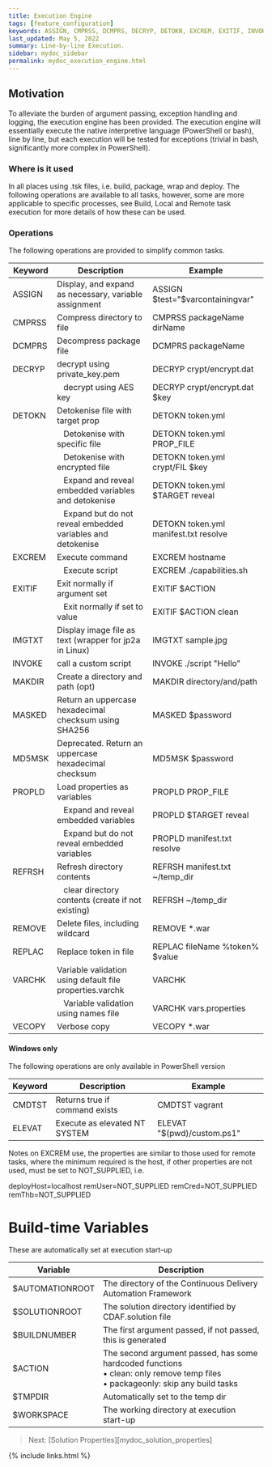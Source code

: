 ```yaml
---
title: Execution Engine
tags: [feature_configuration]
keywords: ASSIGN, CMPRSS, DCMPRS, DECRYP, DETOKN, EXCREM, EXITIF, INVOKE, MAKDIR, MASKED, MD5MSK, PROPLD, REFRSH; REMOVE, REPLAC, VARCHK, VECOPY, CMDTST, ELEVAT, IMGTXT, AUTOMATIONROOT, SOLUTIONROOT, BUILDNUMBER, ACTION, TMPDIR, WORKSPACE
last_updated: May 5, 2022
summary: Line-by-line Execution.
sidebar: mydoc_sidebar
permalink: mydoc_execution_engine.html
---
```


## Motivation

To alleviate the burden of argument passing, exception handling and logging, the execution engine has been provided. The execution engine will essentially execute the native interpretive language (PowerShell or bash), line by line, but each execution will be tested for exceptions (trivial in bash, significantly more complex in PowerShell).

### Where is it used

In all places using .tsk files, i.e. build, package, wrap and deploy. The following operations are available to all tasks, however, some are more applicable to specific processes, see Build, Local and Remote task execution for more details of how these can be used.

### Operations

The following operations are provided to simplify common tasks.

| Keyword | Description                                                  | Example
| --------|--------------------------------------------------------------|--------
| ASSIGN  | Display, and expand as necessary, variable assignment        | ASSIGN $test="$varcontainingvar"
| CMPRSS  | Compress directory to file                                   | CMPRSS packageName dirName
| DCMPRS  | Decompress package file                                      | DCMPRS packageName
| DECRYP  | decrypt using private_key.pem                                | DECRYP crypt/encrypt.dat
|         | &nbsp;&nbsp;&nbsp;decrypt using AES key                                      | DECRYP crypt/encrypt.dat $key
| DETOKN  | Detokenise file with target prop                             | DETOKN token.yml
|         | &nbsp;&nbsp;&nbsp;Detokenise with specific file                              | DETOKN token.yml PROP_FILE
|         | &nbsp;&nbsp;&nbsp;Detokenise with encrypted file                             | DETOKN token.yml crypt/FIL $key
|         | &nbsp;&nbsp;&nbsp;Expand and reveal embedded variables and detokenise        | DETOKN token.yml $TARGET reveal
|         | &nbsp;&nbsp;&nbsp;Expand but do not reveal embedded variables and detokenise | DETOKN token.yml manifest.txt resolve
| EXCREM  |   Execute command                                            | EXCREM hostname
|         | &nbsp;&nbsp;&nbsp;Execute script                                             | EXCREM ./capabilities.sh
| EXITIF  | Exit normally if argument set                                | EXITIF $ACTION
|         | &nbsp;&nbsp;&nbsp;Exit normally if set to value                              | EXITIF $ACTION clean
| IMGTXT  | Display image file as text (wrapper for jp2a in Linux)       | IMGTXT sample.jpg               |
| INVOKE  | call a custom script                                         | INVOKE ./script "Hello"
| MAKDIR  | Create a directory and path (opt)                            | MAKDIR directory/and/path
| MASKED  | Return an uppercase hexadecimal checksum using SHA256        | MASKED $password
| MD5MSK  | Deprecated. Return an uppercase hexadecimal checksum         | MD5MSK $password
| PROPLD  | Load properties as variables                                 | PROPLD PROP_FILE
|         | &nbsp;&nbsp;&nbsp;Expand and reveal embedded variables                       | PROPLD $TARGET reveal
|         | &nbsp;&nbsp;&nbsp;Expand but do not reveal embedded variables                | PROPLD manifest.txt resolve
| REFRSH  | Refresh directory contents                                   | REFRSH manifest.txt ~/temp_dir
|         | &nbsp;&nbsp;&nbsp;clear directory contents (create if not existing)          | REFRSH ~/temp_dir
| REMOVE  | Delete files, including wildcard                             | REMOVE *.war
| REPLAC  | Replace token in file                                        | REPLAC fileName %token% $value
| VARCHK  | Variable validation using default file properties.varchk     | VARCHK
|         | &nbsp;&nbsp;&nbsp;Variable validation using names file                       | VARCHK vars.properties
| VECOPY  | Verbose copy                                                 | VECOPY *.war

#### Windows only

The following operations are only available in PowerShell version

| Keyword | Description                       | Example                         |
| --------|-----------------------------------|---------------------------------|
| CMDTST  | Returns true if command exists    | CMDTST vagrant                  |
| ELEVAT  | Execute as elevated NT SYSTEM     | ELEVAT "$(pwd)/custom.ps1"      |

Notes on EXCREM use, the properties are similar to those used for remote tasks, where the minimum required is the host, if other properties are not used, must be set to NOT_SUPPLIED, i.e.

  deployHost=localhost
  remUser=NOT_SUPPLIED
  remCred=NOT_SUPPLIED
  remThb=NOT_SUPPLIED

# Build-time Variables

These are automatically set at execution start-up

| Variable        | Description
|-----------------|----------------------------------
| $AUTOMATIONROOT | The directory of the Continuous Delivery Automation Framework
| $SOLUTIONROOT   | The solution directory identified by CDAF.solution file
| $BUILDNUMBER    | The first argument passed, if not passed, this is generated
| $ACTION         | The second argument passed, has some hardcoded functions<br/> • clean: only remove temp files<br/> • packageonly: skip any build tasks
| $TMPDIR         | Automatically set to the temp dir
| $WORKSPACE      | The working directory at execution start-up

> Next: [Solution Properties][mydoc_solution_properties]

{% include links.html %}
